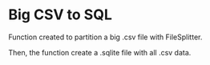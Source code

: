 ﻿# Big CSV to SQL

Function created to partition a big .csv file with FileSplitter.

Then, the function create a .sqlite file with all .csv data.